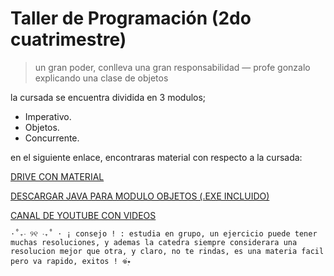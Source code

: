 # Taller de Programación (2do cuatrimestre)
 > un gran poder, conlleva una gran responsabilidad — profe gonzalo explicando una clase de objetos 


la cursada se encuentra dividida en 3 modulos;
* Imperativo.
* Objetos.
* Concurrente.

en el siguiente enlace, encontraras material con respecto a la cursada:

[DRIVE CON MATERIAL](https://drive.google.com/drive/folders/1Zima9quYKk92Z_nyHdGYrtXfBaZAGnwu?usp=sharing)

[DESCARGAR JAVA PARA MODULO OBJETOS (.EXE INCLUIDO)](https://drive.google.com/drive/folders/1IO1V-xMZieM42y7pVn8XUfG9N3QDVQYx?usp=drive_link)

[CANAL DE YOUTUBE CON VIDEOS](https://www.youtube.com/@dulicito)


`⋅˚₊‧ ୨୧ ‧₊˚ ⋅ ¡ consejo ! : estudia en grupo, un ejercicio puede tener muchas resoluciones, y ademas la catedra siempre considerara una resolucion mejor que otra, y claro, no te rindas, es una materia facil pero va rapido, exitos ! 𖦹๋࣭⭑`
